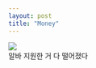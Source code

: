 ```yaml
---
layout: post
title: "Money"
---
```


<div class="img">
  <img src="https://github.com/user-attachments/assets/d98b233b-9e98-42e2-9543-3c8be54f0347">
</div>

<div class="txt">
  알바 지원한 거 다 떨어졌다
</div>


